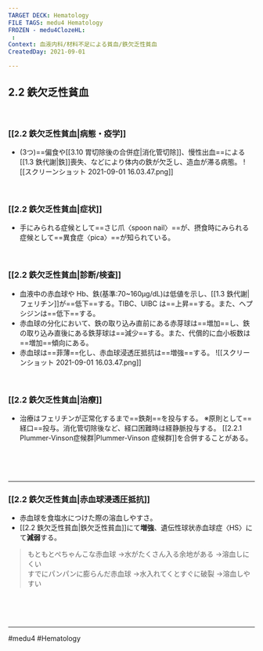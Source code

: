 ```yaml
---
TARGET DECK: Hematology
FILE TAGS: medu4 Hematology
FROZEN - medu4ClozeHL:
 : 
Context: 血液内科/材料不足による貧血/鉄欠乏性貧血
CreatedDay: 2021-09-01

---
```


## 2.2 鉄欠乏性貧血

<br>

### [[2.2 鉄欠乏性貧血|病態・疫学]]
* (3つ)==偏食や[[3.10 胃切除後の合併症|消化管切除]]、慢性出血==による[[1.3 鉄代謝|鉄]]喪失、などにより体内の鉄が欠乏し、造血が滞る病態。
![[スクリーンショット 2021-09-01 16.03.47.png]]
<!--ID: 1630741040204-->


<br>

### [[2.2 鉄欠乏性貧血|症状]]
* 手にみられる症候として==さじ爪〈spoon nail〉==が、摂食時にみられる症候として==異食症〈pica〉==が知られている。
<!--ID: 1630741040210-->



<br>

### [[2.2 鉄欠乏性貧血|診断/検査]]
* 血液中の赤血球や Hb、鉄(基準:70~160μg/dL)は低値を示し、[[1.3 鉄代謝|フェリチン]]が==低下==する。TIBC、UIBC は==上昇==する。また、ヘプシジンは==低下==する。
* 赤血球の分化において、鉄の取り込み直前にある赤芽球は==増加==し、鉄の取り込み直後にある鉄芽球は==減少==する。また、代償的に血小板数は ==増加==傾向にある。
* 赤血球は==菲薄==化し、赤血球浸透圧抵抗は==増強==する。
![[スクリーンショット 2021-09-01 16.03.47.png]]
<!--ID: 1630741040216-->



<br>

### [[2.2 鉄欠乏性貧血|治療]]
* 治療はフェリチンが正常化するまで==鉄剤==を投与する。
 ※原則として==経口==投与。消化管切除後など、経口困難時は経静脈投与する。 
 [[2.2.1 Plummer-Vinson症候群|Plummer-Vinson 症候群]]を合併することがある。
<!--ID: 1630741040222-->




<br><br><br>

---

### [[2.2 鉄欠乏性貧血|赤血球浸透圧抵抗]]
* 赤血球を食塩水につけた際の溶血しやすさ。
* [[2.2 鉄欠乏性貧血|鉄欠乏性貧血]]にて**増強**、遺伝性球状赤血球症〈HS〉にて**減弱**する。
>もともとぺちゃんこな赤血球
>→水がたくさん入る余地がある
>→溶血しにくい<br>
>すでにパンパンに膨らんだ赤血球
>→水入れてくとすぐに破裂
>→溶血しやすい








<br><br><br>

---
#medu4 #Hematology 

